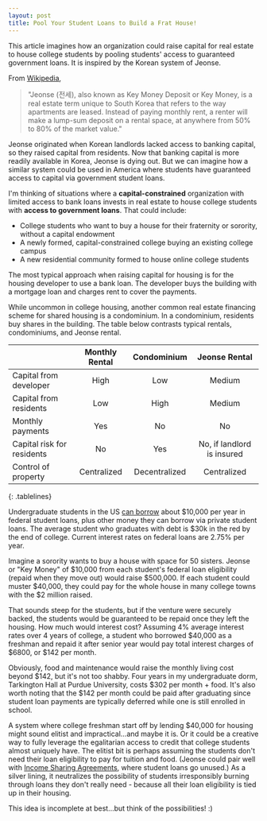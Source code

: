 ```yaml
---
layout: post
title: Pool Your Student Loans to Build a Frat House!
---
```


<style>
.tablelines table, .tablelines td, .tablelines th {
        border: 1px solid black;
        }
</style>

This article imagines how an organization could raise capital for real estate to house college students by pooling students' access to guaranteed government loans. It is inspired by the Korean system of Jeonse. 

From [Wikipedia](https://en.wikipedia.org/wiki/Jeonse), 

> "Jeonse (전세), also known as Key Money Deposit or Key Money, is a real estate term unique to South Korea that refers to the way apartments are leased. Instead of paying monthly rent, a renter will make a lump-sum deposit on a rental space, at anywhere from 50% to 80% of the market value."

Jeonse originated when Korean landlords lacked access to banking capital, so they raised capital from residents. Now that banking capital is more readily available in Korea, Jeonse is dying out. But we can imagine how a similar system could be used in America where students have guaranteed access to capital via government student loans.

I'm thinking of situations where a __capital-constrained__ organization with limited access to bank loans invests in real estate to house college students with __access to government loans__. That could include:

- College students who want to buy a house for their fraternity or sorority, without a capital endowment
- A newly formed, capital-constrained college buying an existing college campus
- A new residential community formed to house online college students

The most typical approach when raising capital for housing is for the housing developer to use a bank loan. The developer buys the building with a mortgage loan and charges rent to cover the payments. 

While uncommon in college housing, another common real estate financing scheme for shared housing is a condominium. In a condominium, residents buy shares in the building. The table below contrasts typical rentals, condominiums, and Jeonse rental.


|                                   |     Monthly Rental    |     Condominium    |            Jeonse Rental          |
|-----------------------------------|:---------------------:|:------------------:|:---------------------------------:|
|     Capital from developer        |     High              |     Low            |     Medium                        |
|     Capital from residents        |     Low               |     High           |     Medium                        |
|     Monthly payments              |     Yes               |     No             |     No                            |
|     Capital risk for residents    |     No                |     Yes            |     No, if landlord is insured    |
| Control of property               | Centralized           | Decentralized      | Centralized                       |
{: .tablelines}

Undergraduate students in the US [can borrow](https://www.nerdwallet.com/article/loans/student-loans/much-borrow-college) about $10,000 per year in federal student loans, plus other money they can borrow via private student loans. The average student who graduates with debt is $30k in the red by the end of college. Current interest rates on federal loans are 2.75% per year.

Imagine a sorority wants to buy a house with space for 50 sisters. Jeonse or "Key Money" of $10,000 from each student's federal loan eligibility (repaid when they move out) would raise $500,000. If each student could muster $40,000, they could pay for the whole house in many college towns with the $2 million raised. 

That sounds steep for the students, but if the venture were securely backed, the students would be guaranteed to be repaid once they left the housing. How much would interest cost? Assuming 4% average interest rates over 4 years of college, a student who borrowed $40,000 as a freshman and repaid it after senior year would pay total interest charges of $6800, or $142 per month.

Obviously, food and maintenance would raise the monthly living cost beyond $142, but it's not too shabby. Four years in my undergraduate dorm, Tarkington Hall at Purdue University, costs $302 per month + food. It's also worth noting that the $142 per month could be paid after graduating since student loan payments are typically deferred while one is still enrolled in school.

A system where college freshman start off by lending $40,000 for housing might sound elitist and impractical...and maybe it is. Or it could be a creative way to fully leverage the egalitarian access to credit that college students almost uniquely have. The elitist bit is perhaps assuming the students don't need their loan eligibility to pay for tuition and food. (Jeonse could pair well with [Income Sharing Agreements](https://www.cnbc.com/2019/02/08/purdue-university-introduces-first-income-sharing-agreement-for-students-.html), where student loans go unused.) As a silver lining, it neutralizes the possibility of students irresponsibly burning through loans they don't really need - because all their loan eligibility is tied up in their housing.

This idea is incomplete at best...but think of the possibilities! :)
